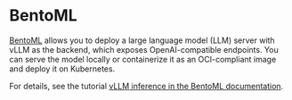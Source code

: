 # BentoML

[BentoML](https://github.com/bentoml/BentoML) allows you to deploy a large language model (LLM) server with vLLM as the backend, which exposes OpenAI-compatible endpoints. You can serve the model locally or containerize it as an OCI-compliant image and deploy it on Kubernetes.

For details, see the tutorial [vLLM inference in the BentoML documentation](https://docs.bentoml.com/en/latest/use-cases/large-language-models/vllm.html).
